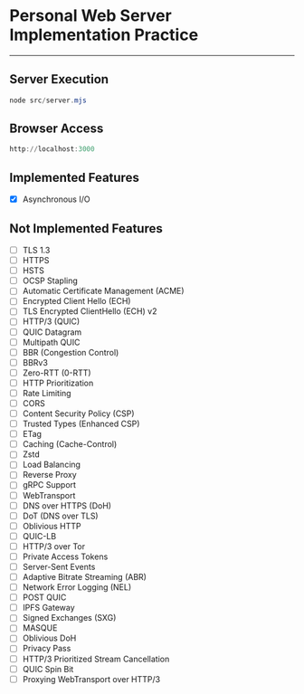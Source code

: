 # Personal Web Server Implementation Practice

---

## Server Execution

```powershell
node src/server.mjs
```

## Browser Access

```powershell
http://localhost:3000
```

## Implemented Features

- [x] Asynchronous I/O

## Not Implemented Features

- [ ] TLS 1.3
- [ ] HTTPS
- [ ] HSTS
- [ ] OCSP Stapling
- [ ] Automatic Certificate Management (ACME)
- [ ] Encrypted Client Hello (ECH)
- [ ] TLS Encrypted ClientHello (ECH) v2
- [ ] HTTP/3 (QUIC)
- [ ] QUIC Datagram
- [ ] Multipath QUIC
- [ ] BBR (Congestion Control)
- [ ] BBRv3
- [ ] Zero-RTT (0-RTT)
- [ ] HTTP Prioritization
- [ ] Rate Limiting
- [ ] CORS
- [ ] Content Security Policy (CSP)
- [ ] Trusted Types (Enhanced CSP)
- [ ] ETag
- [ ] Caching (Cache-Control)
- [ ] Zstd
- [ ] Load Balancing
- [ ] Reverse Proxy
- [ ] gRPC Support
- [ ] WebTransport
- [ ] DNS over HTTPS (DoH)
- [ ] DoT (DNS over TLS)
- [ ] Oblivious HTTP
- [ ] QUIC-LB
- [ ] HTTP/3 over Tor
- [ ] Private Access Tokens
- [ ] Server-Sent Events
- [ ] Adaptive Bitrate Streaming (ABR)
- [ ] Network Error Logging (NEL)
- [ ] POST QUIC
- [ ] IPFS Gateway
- [ ] Signed Exchanges (SXG)
- [ ] MASQUE
- [ ] Oblivious DoH
- [ ] Privacy Pass
- [ ] HTTP/3 Prioritized Stream Cancellation
- [ ] QUIC Spin Bit
- [ ] Proxying WebTransport over HTTP/3
